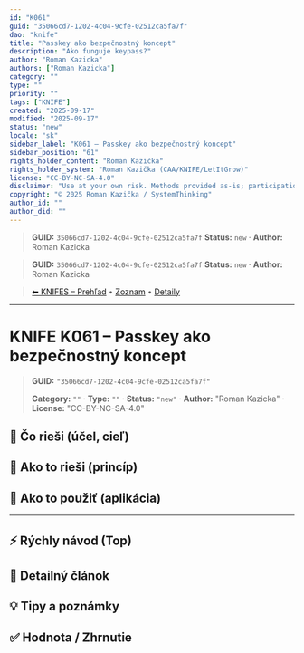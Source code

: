 ```yaml
---
id: "K061"
guid: "35066cd7-1202-4c04-9cfe-02512ca5fa7f"
dao: "knife"
title: "Passkey ako bezpečnostný koncept"
description: "Ako funguje keypass?"
author: "Roman Kazicka"
authors: ["Roman Kazicka"]
category: ""
type: ""
priority: ""
tags: ["KNIFE"]
created: "2025-09-17"
modified: "2025-09-17"
status: "new"
locale: "sk"
sidebar_label: "K061 – Passkey ako bezpečnostný koncept"
sidebar_position: "61"
rights_holder_content: "Roman Kazička"
rights_holder_system: "Roman Kazička (CAA/KNIFE/LetItGrow)"
license: "CC-BY-NC-SA-4.0"
disclaimer: "Use at your own risk. Methods provided as-is; participation is voluntary and context-aware."
copyright: "© 2025 Roman Kazička / SystemThinking"
author_id: ""
author_did: ""
---
```

<!-- fm-visible: start -->
> **GUID:** `35066cd7-1202-4c04-9cfe-02512ca5fa7f`
> **Status:** `new` · **Author:** Roman Kazicka
<!-- fm-visible: end -->
<!-- body:start -->

<!-- fm-visible: start -->
> **GUID:** `35066cd7-1202-4c04-9cfe-02512ca5fa7f`
> **Status:** `new` · **Author:** Roman Kazicka
<!-- fm-visible: end -->
<!-- body:start -->

<!-- nav:knifes -->
> [⬅ KNIFES – Prehľad](../overview.md) • [Zoznam](../KNIFE_Overview_List.md) • [Detaily](../KNIFE_Overview_Details.md)
---
# KNIFE K061 – Passkey ako bezpečnostný koncept
<!-- fm-visible: start -->

> **GUID:** `"35066cd7-1202-4c04-9cfe-02512ca5fa7f"`
>   
> **Category:** `""` · **Type:** `""` · **Status:** `"new"` · **Author:** "Roman Kazicka" · **License:** "CC-BY-NC-SA-4.0"
<!-- fm-visible: end -->


## 🎯 Čo rieši (účel, cieľ)

## 🧩 Ako to rieši (princíp)

## 🧪 Ako to použiť (aplikácia)

---

## ⚡ Rýchly návod (Top)

## 📜 Detailný článok

## 💡 Tipy a poznámky

## ✅ Hodnota / Zhrnutie
